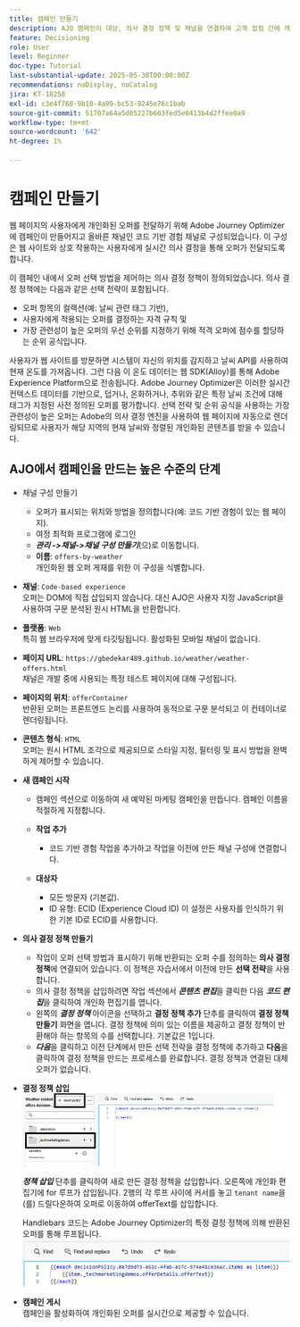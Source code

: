 ```yaml
---
title: 캠페인 만들기
description: AJO 캠페인이 대상, 의사 결정 정책 및 채널을 연결하여 고객 접점 간에 개인화된 오퍼를 적시에 전달하는 방법을 알아봅니다.
feature: Decisioning
role: User
level: Beginner
doc-type: Tutorial
last-substantial-update: 2025-05-30T00:00:00Z
recommendations: noDisplay, noCatalog
jira: KT-18258
exl-id: c3e4f760-9b10-4a99-bc53-9245e76c1bab
source-git-commit: 51707a64a5d05227b663fed5e0413b4d2ffee0a9
workflow-type: tm+mt
source-wordcount: '642'
ht-degree: 1%

---
```


# 캠페인 만들기

웹 페이지의 사용자에게 개인화된 오퍼를 전달하기 위해 Adobe Journey Optimizer에 캠페인이 만들어지고 올바른 채널인 코드 기반 경험 채널로 구성되었습니다. 이 구성은 웹 사이트와 상호 작용하는 사용자에게 실시간 의사 결정을 통해 오퍼가 전달되도록 합니다.

이 캠페인 내에서 오퍼 선택 방법을 제어하는 의사 결정 정책이 정의되었습니다. 의사 결정 정책에는 다음과 같은 선택 전략이 포함됩니다.

- 오퍼 항목의 컬렉션(예: 날씨 관련 태그 기반),
- 사용자에게 적용되는 오퍼를 결정하는 자격 규칙 및
- 가장 관련성이 높은 오퍼의 우선 순위를 지정하기 위해 적격 오퍼에 점수를 할당하는 순위 공식입니다.

사용자가 웹 사이트를 방문하면 시스템이 자신의 위치를 감지하고 날씨 API를 사용하여 현재 온도를 가져옵니다. 그런 다음 이 온도 데이터는 웹 SDK(Alloy)를 통해 Adobe Experience Platform으로 전송됩니다. Adobe Journey Optimizer은 이러한 실시간 컨텍스트 데이터를 기반으로, 덥거나, 온화하거나, 추위와 같은 특정 날씨 조건에 대해 태그가 지정된 사전 정의된 오퍼를 평가합니다. 선택 전략 및 순위 공식을 사용하는 가장 관련성이 높은 오퍼는 Adobe의 의사 결정 엔진을 사용하여 웹 페이지에 자동으로 렌더링되므로 사용자가 해당 지역의 현재 날씨와 정렬된 개인화된 콘텐츠를 받을 수 있습니다.


## AJO에서 캠페인을 만드는 높은 수준의 단계

- 채널 구성 만들기
   - 오퍼가 표시되는 위치와 방법을 정의합니다(예: 코드 기반 경험이 있는 웹 페이지).
   - 여정 최적화 프로그램에 로그인
   - _**관리 ->채널->채널 구성 만들기**_(으)로 이동합니다.
   - **이름**: `offers-by-weather`\
     개인화된 웹 오퍼 게재를 위한 이 구성을 식별합니다.
- **채널**:
  `Code-based experience`\
  오퍼는 DOM에 직접 삽입되지 않습니다. 대신 AJO은 사용자 지정 JavaScript을 사용하여 구문 분석된 원시 HTML을 반환합니다.
- **플랫폼**: `Web`\
  특히 웹 브라우저에 맞게 타깃팅됩니다. 활성화된 모바일 채널이 없습니다.

- **페이지 URL**: `https://gbedekar489.github.io/weather/weather-offers.html`\
  채널은 개발 중에 사용되는 특정 테스트 페이지에 대해 구성됩니다.
- **페이지의 위치**: `offerContainer`\
  반환된 오퍼는 프론트엔드 논리를 사용하여 동적으로 구문 분석되고 이 컨테이너로 렌더링됩니다.

- **콘텐츠 형식**: `HTML`\
  오퍼는 원시 HTML 조각으로 제공되므로 스타일 지정, 필터링 및 표시 방법을 완벽하게 제어할 수 있습니다.


- **새 캠페인 시작**
   - 캠페인 섹션으로 이동하여 새 예약된 마케팅 캠페인을 만듭니다. 캠페인 이름을 적절하게 지정합니다.
   - **작업 추가**
      - 코드 기반 경험 작업을 추가하고 작업을 이전에 만든 채널 구성에 연결합니다.



   - **대상자**
      - 모든 방문자 (기본값).
      - ID 유형: ECID (Experience Cloud ID)
이 설정은 사용자를 인식하기 위한 기본 ID로 ECID를 사용합니다.


- **의사 결정 정책 만들기**
   - 작업이 오퍼 선택 방법과 표시하기 위해 반환되는 오퍼 수를 정의하는 **의사 결정 정책**&#x200B;에 연결되어 있습니다. 이 정책은 자습서에서 이전에 만든 **선택 전략**&#x200B;을 사용합니다.
   - 의사 결정 정책을 삽입하려면 작업 섹션에서 **_콘텐츠 편집_**&#x200B;을 클릭한 다음 **_코드 편집_**&#x200B;을 클릭하여 개인화 편집기를 엽니다.
   - 왼쪽의 _**결정 정책**_ 아이콘을 선택하고 **결정 정책 추가** 단추를 클릭하여 **결정 정책 만들기** 화면을 엽니다. 결정 정책에 의미 있는 이름을 제공하고 결정 정책이 반환해야 하는 항목의 수를 선택합니다. 기본값은 1입니다.
   - **_다음_**&#x200B;을 클릭하고 이전 단계에서 만든 선택 전략을 결정 정책에 추가하고 **다음**&#x200B;을 클릭하여 결정 정책을 만드는 프로세스를 완료합니다. 결정 정책과 연결된 대체 오퍼가 없습니다.



- **결정 정책 삽입**
  ![개인화 편집기](assets/personalization-editor.png)

  _**정책 삽입**_ 단추를 클릭하여 새로 만든 결정 정책을 삽입합니다. 오른쪽에 개인화 편집기에 for 루프가 삽입됩니다.
2행의 각 루프 사이에 커서를 놓고 `tenant name`을(를) 드릴다운하여 오퍼로 이동하여 offerText를 삽입합니다.

  Handlebars 코드는 Adobe Journey Optimizer의 특정 결정 정책에 의해 반환된 오퍼를 통해 루프됩니다.
  ![handle-bar](assets/handlebar-code.png)

- **캠페인 게시**\
  캠페인을 활성화하여 개인화된 오퍼를 실시간으로 제공할 수 있습니다.
